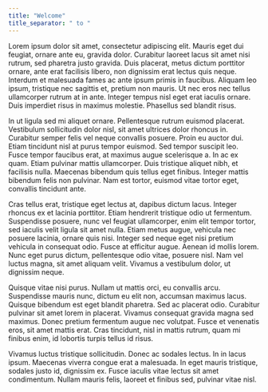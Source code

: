 ```yaml
---
title: "Welcome"
title_separator: " to "
---
```


Lorem ipsum dolor sit amet, consectetur adipiscing elit. Mauris eget dui feugiat, ornare ante eu, gravida dolor. Curabitur laoreet lacus sit amet nisi rutrum, sed pharetra justo gravida. Duis placerat, metus dictum porttitor ornare, ante erat facilisis libero, non dignissim erat lectus quis neque. Interdum et malesuada fames ac ante ipsum primis in faucibus. Aliquam leo ipsum, tristique nec sagittis et, pretium non mauris. Ut nec eros nec tellus ullamcorper rutrum at in ante. Integer tempus nisl eget erat iaculis ornare. Duis imperdiet risus in maximus molestie. Phasellus sed blandit risus.

In ut ligula sed mi aliquet ornare. Pellentesque rutrum euismod placerat. Vestibulum sollicitudin dolor nisl, sit amet ultrices dolor rhoncus in. Curabitur semper felis vel neque convallis posuere. Proin eu auctor dui. Etiam tincidunt nisl at purus tempor euismod. Sed tempor suscipit leo. Fusce tempor faucibus erat, at maximus augue scelerisque a. In ac ex quam. Etiam pulvinar mattis ullamcorper. Duis tristique aliquet nibh, et facilisis nulla. Maecenas bibendum quis tellus eget finibus. Integer mattis bibendum felis non pulvinar. Nam est tortor, euismod vitae tortor eget, convallis tincidunt ante.

Cras tellus erat, tristique eget lectus at, dapibus dictum lacus. Integer rhoncus ex et lacinia porttitor. Etiam hendrerit tristique odio ut fermentum. Suspendisse posuere, nunc vel feugiat ullamcorper, enim elit tempor tortor, sed iaculis velit ligula sit amet nulla. Etiam metus augue, vehicula nec posuere lacinia, ornare quis nisi. Integer sed neque eget nisi pretium vehicula in consequat odio. Fusce at efficitur augue. Aenean id mollis lorem. Nunc eget purus dictum, pellentesque odio vitae, posuere nisl. Nam vel luctus magna, sit amet aliquam velit. Vivamus a vestibulum dolor, ut dignissim neque.

Quisque vitae nisi purus. Nullam ut mattis orci, eu convallis arcu. Suspendisse mauris nunc, dictum eu elit non, accumsan maximus lacus. Quisque bibendum est eget blandit pharetra. Sed ac placerat odio. Curabitur pulvinar sit amet lorem in placerat. Vivamus consequat gravida magna sed maximus. Donec pretium fermentum augue nec volutpat. Fusce et venenatis eros, sit amet mattis erat. Cras tincidunt, nisl in mattis rutrum, quam mi finibus enim, id lobortis turpis tellus id risus.

Vivamus luctus tristique sollicitudin. Donec ac sodales lectus. In in lacus ipsum. Maecenas viverra congue erat a malesuada. In eget mauris tristique, sodales justo id, dignissim ex. Fusce iaculis vitae lectus sit amet condimentum. Nullam mauris felis, laoreet et finibus sed, pulvinar vitae nisl.
